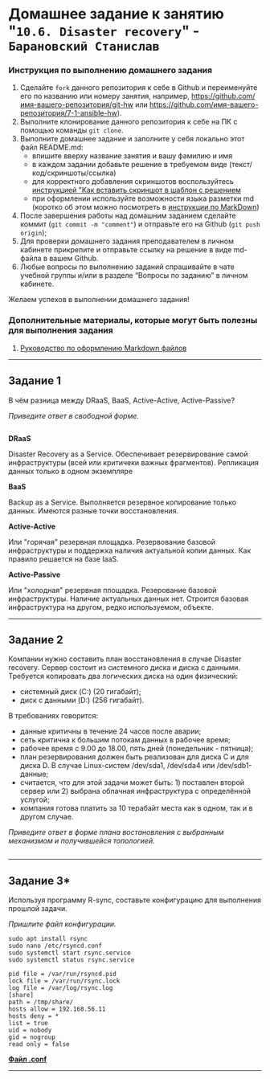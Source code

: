 # Домашнее задание к занятию "`10.6. Disaster recovery`" - `Барановский Станислав`


### Инструкция по выполнению домашнего задания

   1. Сделайте `fork` данного репозитория к себе в Github и переименуйте его по названию или номеру занятия, например, https://github.com/имя-вашего-репозитория/git-hw или  https://github.com/имя-вашего-репозитория/7-1-ansible-hw).
   2. Выполните клонирование данного репозитория к себе на ПК с помощью команды `git clone`.
   3. Выполните домашнее задание и заполните у себя локально этот файл README.md:
      - впишите вверху название занятия и вашу фамилию и имя
      - в каждом задании добавьте решение в требуемом виде (текст/код/скриншоты/ссылка)
      - для корректного добавления скриншотов воспользуйтесь [инструкцией "Как вставить скриншот в шаблон с решением](https://github.com/netology-code/sys-pattern-homework/blob/main/screen-instruction.md)
      - при оформлении используйте возможности языка разметки md (коротко об этом можно посмотреть в [инструкции  по MarkDown](https://github.com/netology-code/sys-pattern-homework/blob/main/md-instruction.md))
   4. После завершения работы над домашним заданием сделайте коммит (`git commit -m "comment"`) и отправьте его на Github (`git push origin`);
   5. Для проверки домашнего задания преподавателем в личном кабинете прикрепите и отправьте ссылку на решение в виде md-файла в вашем Github.
   6. Любые вопросы по выполнению заданий спрашивайте в чате учебной группы и/или в разделе “Вопросы по заданию” в личном кабинете.
   
Желаем успехов в выполнении домашнего задания!
   
### Дополнительные материалы, которые могут быть полезны для выполнения задания

1. [Руководство по оформлению Markdown файлов](https://gist.github.com/Jekins/2bf2d0638163f1294637#Code)

---

## Задание 1

В чём разница между DRaaS, BaaS, Active-Active, Active-Passive?

*Приведите ответ в свободной форме.*
```
```
**DRaaS**

Disaster Recovery as a Service. Обеспечивает резервирование самой инфраструктуры (всей или критичеки важных фрагментов). Репликация данных только в одном экземпляре

**BaaS**

Backup as a Service. Выполняется резервное копирование только данных. Имеются разные точки восстановления.

**Active-Active**

Или "горячая" резервная площадка. Резервование базовой инфраструктуры и поддержка наличия актуальной копии данных.
Как правило решается на базе IaaS.

**Active-Passive**

Или "холодная" резервная площадка. Резерование  базовой инфраструктуры. Наличие актуальных данных нет.
Строится базовая инфраструктура на другом, редко используемом, объекте.

---

## Задание 2

Компании нужно составить план восстановления в случае Disaster recovery. Сервер состоит из системного диска и диска с данными. Требуется копировать два логических диска на один физический:

- системный диск (C:) (20 гигабайт);
- диск с данными (D:) (256 гигабайт).

В требованиях говорится:

- данные критичны в течение 24 часов после аварии;
- сеть критична к большим потокам данных в рабочее время;
- рабочее время с 9.00 до 18.00, пять дней (понедельник - пятница);
- план резервирования должен быть реализован для диска C и для диска D. В случае Linux-систем /dev/sda1, /dev/sda4 или /dev/sdb1-данные;
- считается, что для этой задачи может быть: 1) поставлен второй сервер или 2) выбрана облачная инфраструктура с определённой услугой;
- компания готова платить за 10 терабайт места как в одном, так и в другом случае.

*Приведите ответ в форме плана востановления с выбранным механизмом и получившейся топологией.*
```
```


---

## Задание 3*

Используя программу R-sync, составьте конфигурацию для выполнения прошлой задачи.

*Пришлите файл конфигурации.*

```
sudo apt install rsync
sudo nano /etc/rsyncd.conf
sudo systemctl start rsync.service
sudo systemctl status rsync.service

```

```
pid file = /var/run/rsyncd.pid
lock file = /var/run/rsync.lock
log file = /var/log/rsync.log
[share]
path = /tmp/share/
hosts allow = 192.168.56.11
hosts deny = *
list = true
uid = nobody
gid = nogroup
read only = false
```

[**Файл .conf**](https://github.com/StanislavBaranovskii/10-6-hw/blob/main/data/.conf)

---
